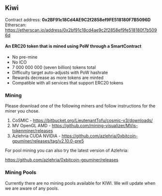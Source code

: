 
 ## Kiwi
 Contract address: **0x2BF91c18Cd4AE9C2f2858ef9FE518180F7B5096D**
 Etherscan: https://etherscan.io/address/0x2bf91c18cd4ae9c2f2858ef9fe518180f7b5096d

 #### An ERC20 token that is mined using PoW through a SmartContract

  * No pre-mine
  * No ICO
  * 7 000 000 000 (seven billion) tokens total
  * Difficulty target auto-adjusts with PoW hashrate
  * Rewards decrease as more tokens are minted
  * Compatible with all services that support ERC20 tokens

### Mining

Please download one of the following miners and follow instructions for the miner you chose.

1. CoSMIC - https://bitbucket.org/LieutenantTofu/cosmic-v3/downloads/
2. MV OpenGL AMD - https://github.com/mining-visualizer/MVis-tokenminer/releases
3. Azlehria CUDA NVIDIA - https://github.com/azlehria/0xbitcoin-gpuminer/releases/tag/v2.10.0-pre5

For pool mining you can also try the latest version of Azlehria:

https://github.com/azlehria/0xbitcoin-gpuminer/releases


### Mining Pools

Currently there are no mining pools available for KIWI. We will update when we are aware of any pools.
